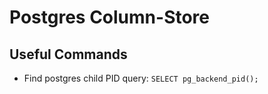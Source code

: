 # Postgres Column-Store

## Useful Commands
- Find postgres child PID query: `SELECT pg_backend_pid();`